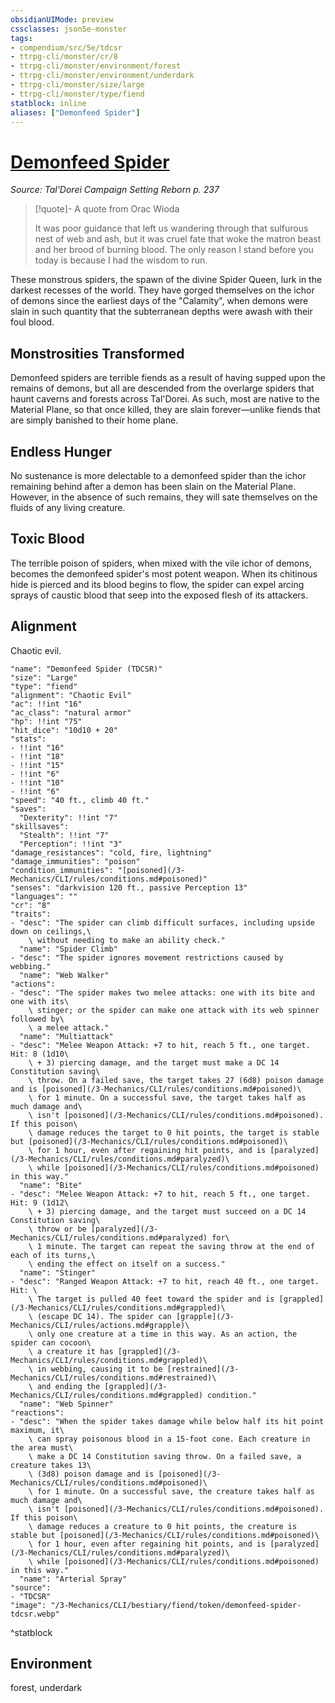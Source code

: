 ```yaml
---
obsidianUIMode: preview
cssclasses: json5e-monster
tags:
- compendium/src/5e/tdcsr
- ttrpg-cli/monster/cr/8
- ttrpg-cli/monster/environment/forest
- ttrpg-cli/monster/environment/underdark
- ttrpg-cli/monster/size/large
- ttrpg-cli/monster/type/fiend
statblock: inline
aliases: ["Demonfeed Spider"]
---
```

# [Demonfeed Spider](3-Mechanics\CLI\bestiary\fiend/demonfeed-spider-tdcsr.md)
*Source: Tal'Dorei Campaign Setting Reborn p. 237*  

> [!quote]- A quote from Orac Wioda  
> 
> It was poor guidance that left us wandering through that sulfurous nest of web and ash, but it was cruel fate that woke the matron beast and her brood of burning blood. The only reason I stand before you today is because I had the wisdom to run.

These monstrous spiders, the spawn of the divine Spider Queen, lurk in the darkest recesses of the world. They have gorged themselves on the ichor of demons since the earliest days of the "Calamity", when demons were slain in such quantity that the subterranean depths were awash with their foul blood.

## Monstrosities Transformed

Demonfeed spiders are terrible fiends as a result of having supped upon the remains of demons, but all are descended from the overlarge spiders that haunt caverns and forests across Tal'Dorei. As such, most are native to the Material Plane, so that once killed, they are slain forever—unlike fiends that are simply banished to their home plane.

## Endless Hunger

No sustenance is more delectable to a demonfeed spider than the ichor remaining behind after a demon has been slain on the Material Plane. However, in the absence of such remains, they will sate themselves on the fluids of any living creature.

## Toxic Blood

The terrible poison of spiders, when mixed with the vile ichor of demons, becomes the demonfeed spider's most potent weapon. When its chitinous hide is pierced and its blood begins to flow, the spider can expel arcing sprays of caustic blood that seep into the exposed flesh of its attackers.

## Alignment

Chaotic evil.

```statblock
"name": "Demonfeed Spider (TDCSR)"
"size": "Large"
"type": "fiend"
"alignment": "Chaotic Evil"
"ac": !!int "16"
"ac_class": "natural armor"
"hp": !!int "75"
"hit_dice": "10d10 + 20"
"stats":
- !!int "16"
- !!int "18"
- !!int "15"
- !!int "6"
- !!int "10"
- !!int "6"
"speed": "40 ft., climb 40 ft."
"saves":
  "Dexterity": !!int "7"
"skillsaves":
  "Stealth": !!int "7"
  "Perception": !!int "3"
"damage_resistances": "cold, fire, lightning"
"damage_immunities": "poison"
"condition_immunities": "[poisoned](/3-Mechanics/CLI/rules/conditions.md#poisoned)"
"senses": "darkvision 120 ft., passive Perception 13"
"languages": ""
"cr": "8"
"traits":
- "desc": "The spider can climb difficult surfaces, including upside down on ceilings,\
    \ without needing to make an ability check."
  "name": "Spider Climb"
- "desc": "The spider ignores movement restrictions caused by webbing."
  "name": "Web Walker"
"actions":
- "desc": "The spider makes two melee attacks: one with its bite and one with its\
    \ stinger; or the spider can make one attack with its web spinner followed by\
    \ a melee attack."
  "name": "Multiattack"
- "desc": "Melee Weapon Attack: +7 to hit, reach 5 ft., one target. Hit: 8 (1d10\
    \ + 3) piercing damage, and the target must make a DC 14 Constitution saving\
    \ throw. On a failed save, the target takes 27 (6d8) poison damage and is [poisoned](/3-Mechanics/CLI/rules/conditions.md#poisoned)\
    \ for 1 minute. On a successful save, the target takes half as much damage and\
    \ isn't [poisoned](/3-Mechanics/CLI/rules/conditions.md#poisoned). If this poison\
    \ damage reduces the target to 0 hit points, the target is stable but [poisoned](/3-Mechanics/CLI/rules/conditions.md#poisoned)\
    \ for 1 hour, even after regaining hit points, and is [paralyzed](/3-Mechanics/CLI/rules/conditions.md#paralyzed)\
    \ while [poisoned](/3-Mechanics/CLI/rules/conditions.md#poisoned) in this way."
  "name": "Bite"
- "desc": "Melee Weapon Attack: +7 to hit, reach 5 ft., one target. Hit: 9 (1d12\
    \ + 3) piercing damage, and the target must succeed on a DC 14 Constitution saving\
    \ throw or be [paralyzed](/3-Mechanics/CLI/rules/conditions.md#paralyzed) for\
    \ 1 minute. The target can repeat the saving throw at the end of each of its turns,\
    \ ending the effect on itself on a success."
  "name": "Stinger"
- "desc": "Ranged Weapon Attack: +7 to hit, reach 40 ft., one target. Hit: \
    \ The target is pulled 40 feet toward the spider and is [grappled](/3-Mechanics/CLI/rules/conditions.md#grappled)\
    \ (escape DC 14). The spider can [grapple](/3-Mechanics/CLI/rules/actions.md#grapple)\
    \ only one creature at a time in this way. As an action, the spider can cocoon\
    \ a creature it has [grappled](/3-Mechanics/CLI/rules/conditions.md#grappled)\
    \ in webbing, causing it to be [restrained](/3-Mechanics/CLI/rules/conditions.md#restrained)\
    \ and ending the [grappled](/3-Mechanics/CLI/rules/conditions.md#grappled) condition."
  "name": "Web Spinner"
"reactions":
- "desc": "When the spider takes damage while below half its hit point maximum, it\
    \ can spray poisonous blood in a 15-foot cone. Each creature in the area must\
    \ make a DC 14 Constitution saving throw. On a failed save, a creature takes 13\
    \ (3d8) poison damage and is [poisoned](/3-Mechanics/CLI/rules/conditions.md#poisoned)\
    \ for 1 minute. On a successful save, the creature takes half as much damage and\
    \ isn't [poisoned](/3-Mechanics/CLI/rules/conditions.md#poisoned). If this poison\
    \ damage reduces a creature to 0 hit points, the creature is stable but [poisoned](/3-Mechanics/CLI/rules/conditions.md#poisoned)\
    \ for 1 hour, even after regaining hit points, and is [paralyzed](/3-Mechanics/CLI/rules/conditions.md#paralyzed)\
    \ while [poisoned](/3-Mechanics/CLI/rules/conditions.md#poisoned) in this way."
  "name": "Arterial Spray"
"source":
- "TDCSR"
"image": "/3-Mechanics/CLI/bestiary/fiend/token/demonfeed-spider-tdcsr.webp"
```
^statblock

## Environment

forest, underdark